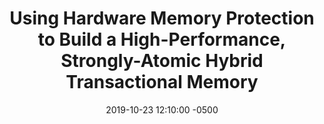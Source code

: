 ---
layout: paper-summary
title:  "Using Hardware Memory Protection to Build a High-Performance, Strongly-Atomic Hybrid Transactional Memory"
date:   2019-10-23 12:10:00 -0500
categories: paper
paper_title: "Using Hardware Memory Protection to Build a High-Performance, Strongly-Atomic Hybrid Transactional Memory"
paper_link: https://dl.acm.org/citation.cfm?id=1382132
paper_keyword: BTM; UFO; Hybrid TM; HTM; STM
paper_year: ISCA 2008
rw_set: 
htm_cd: 
htm_cr: 
version_mgmt: 
---
